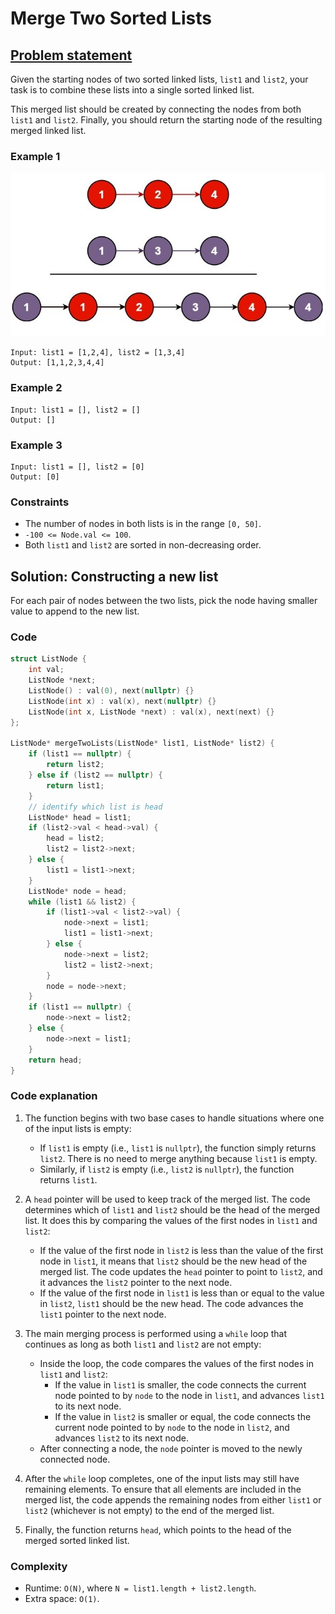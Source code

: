# Merge Two Sorted Lists

## [Problem statement](https://leetcode.com/problems/merge-two-sorted-lists/)

Given the starting nodes of two sorted linked lists, `list1` and `list2`, your task is to combine these lists into a single sorted linked list. 

This merged list should be created by connecting the nodes from both `list1` and `list2`. Finally, you should return the starting node of the resulting merged linked list.

### Example 1
![The linked lists of Example 1 and their merging](02_LL_21_merge_ex1.jpg)
```text
Input: list1 = [1,2,4], list2 = [1,3,4]
Output: [1,1,2,3,4,4]
```

### Example 2
```text
Input: list1 = [], list2 = []
Output: []
```

### Example 3

```text
Input: list1 = [], list2 = [0]
Output: [0]
``` 

### Constraints

* The number of nodes in both lists is in the range `[0, 50]`.
* `-100 <= Node.val <= 100`.
* Both `list1` and `list2` are sorted in non-decreasing order.

## Solution: Constructing a new list

For each pair of nodes between the two lists, pick the node having smaller value to append to the new list.

### Code
```cpp
struct ListNode {
    int val;
    ListNode *next;
    ListNode() : val(0), next(nullptr) {}
    ListNode(int x) : val(x), next(nullptr) {}
    ListNode(int x, ListNode *next) : val(x), next(next) {}
};
 
ListNode* mergeTwoLists(ListNode* list1, ListNode* list2) {
    if (list1 == nullptr) {
        return list2;
    } else if (list2 == nullptr) {
        return list1;
    }
    // identify which list is head
    ListNode* head = list1;
    if (list2->val < head->val) {
        head = list2;
        list2 = list2->next;
    } else {
        list1 = list1->next;
    }
    ListNode* node = head;
    while (list1 && list2) {
        if (list1->val < list2->val) {
            node->next = list1;
            list1 = list1->next;
        } else {
            node->next = list2;
            list2 = list2->next;
        }
        node = node->next;
    }
    if (list1 == nullptr) {
        node->next = list2;
    } else {
        node->next = list1;
    }
    return head;
}
```

### Code explanation

1. The function begins with two base cases to handle situations where one of the input lists is empty:
   - If `list1` is empty (i.e., `list1` is `nullptr`), the function simply returns `list2`. There is no need to merge anything because `list1` is empty.
   - Similarly, if `list2` is empty (i.e., `list2` is `nullptr`), the function returns `list1`.

2. A `head` pointer will be used to keep track of the merged list. The code determines which of `list1` and `list2` should be the head of the merged list. It does this by comparing the values of the first nodes in `list1` and `list2`:
   - If the value of the first node in `list2` is less than the value of the first node in `list1`, it means that `list2` should be the new head of the merged list. The code updates the `head` pointer to point to `list2`, and it advances the `list2` pointer to the next node.
   - If the value of the first node in `list1` is less than or equal to the value in `list2`, `list1` should be the new head. The code advances the `list1` pointer to the next node.

3. The main merging process is performed using a `while` loop that continues as long as both `list1` and `list2` are not empty:
   - Inside the loop, the code compares the values of the first nodes in `list1` and `list2`:
     - If the value in `list1` is smaller, the code connects the current node pointed to by `node` to the node in `list1`, and advances `list1` to its next node.
     - If the value in `list2` is smaller or equal, the code connects the current node pointed to by `node` to the node in `list2`, and advances `list2` to its next node.
   - After connecting a node, the `node` pointer is moved to the newly connected node.

4. After the `while` loop completes, one of the input lists may still have remaining elements. To ensure that all elements are included in the merged list, the code appends the remaining nodes from either `list1` or `list2` (whichever is not empty) to the end of the merged list.

5. Finally, the function returns `head`, which points to the head of the merged sorted linked list.

### Complexity
* Runtime: `O(N)`, where `N = list1.length + list2.length`.
* Extra space: `O(1)`.



